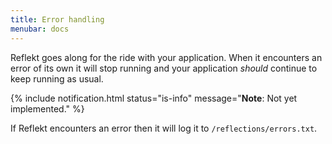 ```yaml
---
title: Error handling
menubar: docs
---
```


Reflekt goes along for the ride with your application. When it encounters an error of its own it will stop running and your application *should* continue to keep running as usual.

{% include notification.html status="is-info" message="**Note**: Not yet implemented." %}

If Reflekt encounters an error then it will log it to `/reflections/errors.txt`.
